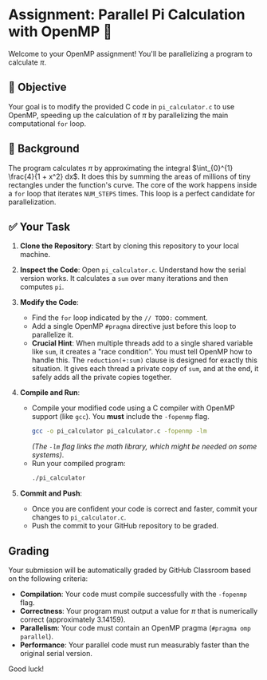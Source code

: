 # Assignment: Parallel Pi Calculation with OpenMP 🥧

Welcome to your OpenMP assignment! You'll be parallelizing a program to calculate $\pi$.

## 🎯 Objective

Your goal is to modify the provided C code in `pi_calculator.c` to use OpenMP, speeding up the calculation of $\pi$ by parallelizing the main computational `for` loop.

## 🧠 Background

The program calculates $\pi$ by approximating the integral $\int_{0}^{1} \frac{4}{1 + x^2} dx$. It does this by summing the areas of millions of tiny rectangles under the function's curve. The core of the work happens inside a `for` loop that iterates `NUM_STEPS` times. This loop is a perfect candidate for parallelization.

## ✅ Your Task

1.  **Clone the Repository**: Start by cloning this repository to your local machine.

2.  **Inspect the Code**: Open `pi_calculator.c`. Understand how the serial version works. It calculates a `sum` over many iterations and then computes `pi`.

3.  **Modify the Code**:

    - Find the `for` loop indicated by the `// TODO:` comment.
    - Add a single OpenMP `#pragma` directive just before this loop to parallelize it.
    - **Crucial Hint**: When multiple threads add to a single shared variable like `sum`, it creates a "race condition". You must tell OpenMP how to handle this. The `reduction(+:sum)` clause is designed for exactly this situation. It gives each thread a private copy of `sum`, and at the end, it safely adds all the private copies together.

4.  **Compile and Run**:

    - Compile your modified code using a C compiler with OpenMP support (like `gcc`). You **must** include the `-fopenmp` flag.
      ```bash
      gcc -o pi_calculator pi_calculator.c -fopenmp -lm
      ```
      _(The `-lm` flag links the math library, which might be needed on some systems)_.
    - Run your compiled program:
      ```bash
      ./pi_calculator
      ```

5.  **Commit and Push**:
    - Once you are confident your code is correct and faster, commit your changes to `pi_calculator.c`.
    - Push the commit to your GitHub repository to be graded.

## Grading

Your submission will be automatically graded by GitHub Classroom based on the following criteria:

- **Compilation**: Your code must compile successfully with the `-fopenmp` flag.
- **Correctness**: Your program must output a value for $\pi$ that is numerically correct (approximately 3.14159).
- **Parallelism**: Your code must contain an OpenMP pragma (`#pragma omp parallel`).
- **Performance**: Your parallel code must run measurably faster than the original serial version.

Good luck!

